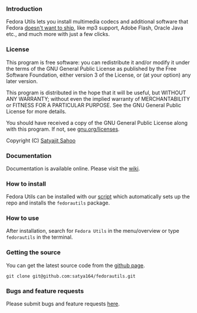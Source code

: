 ### Introduction

Fedora Utils lets you install multimedia codecs and additional software that Fedora [doesn't want to ship](http://fedoraproject.org/wiki/Forbidden_items?rd=ForbiddenItems), like mp3 support, Adobe Flash, Oracle Java etc., and much more with just a few clicks.

### License

This program is free software: you can redistribute it and/or modify it under the terms of the GNU General Public License as published by the Free Software Foundation, either version 3 of the License, or (at your option) any later version.

This program is distributed in the hope that it will be useful, but WITHOUT ANY WARRANTY; without even the implied warranty of MERCHANTABILITY or FITNESS FOR A PARTICULAR PURPOSE. See the GNU General Public License for more details.

You should have received a copy of the GNU General Public License along with this program.  If not, see [gnu.org/licenses](http://www.gnu.org/licenses/).

Copyright (C) [Satyajit Sahoo](mailto:satyajit.happy@gmail.com)

### Documentation

Documentation is available online. Please visit the [wiki](http://github.com/satya164/fedorautils/wiki).

### How to install

Fedora Utils can be installed with our [script](http://satya164.github.io/fedorautils/fedorautils-installer) which automatically sets up the repo and installs the `fedorautils` package.

### How to use

After installation, search for `Fedora Utils` in the menu/overview or type `fedorautils` in the terminal.

### Getting the source

You can get the latest source code from the [github page](http://github.com/satya164/fedorautils).

`git clone git@github.com:satya164/fedorautils.git`

### Bugs and feature requests

Please submit bugs and feature requests [here](http://github.com/satya164/fedorautils/issues).

